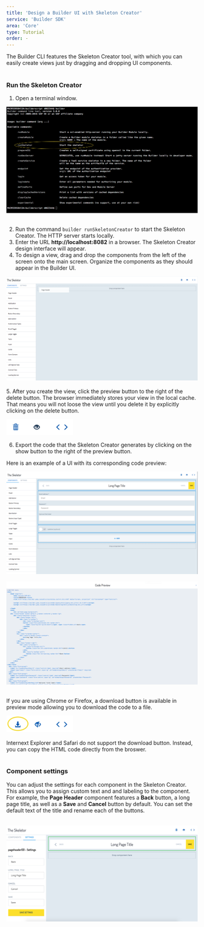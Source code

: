 ```yaml
---
title: 'Design a Builder UI with Skeleton Creator'
service: 'Builder SDK'
area: 'Core'
type: Tutorial
order: -
---
```


The Builder CLI features the Skeleton Creator tool, with which you can easily create views just by dragging and dropping UI components. <br><br>

<h3>Run the Skeleton Creator</h3>


1. Open a terminal window.

 <img src="img/builder_cli_menu_runSkeletor.png"><br><br>

2. Run the command `builder runSkeletonCreator` to start the Skeleton Creator. The HTTP server starts locally.
3. Enter the URL <b>http://localhost:8082</b> in a browser.  The Skeleton Creator design interface will appear.
4. To design a view, drag and drop the components from the left of the screen onto the main screen. Organize the components as they should appear in the Builder UI.

  <img src="img/skeletor_ui_drag.png" style="width:600px" class="img-click-modal" alt="The Skeleton Creator UI"/><br><br>
  5. After you create the view, click the preview button to the right of the delete button.  The browser immediately stores your view in the local cache. That means you will not loose the view until you delete it by explicitly clicking on the delete button.

  <img src="img/skeletor_ui_menu.png" width="35%" class="img-click-modal" alt="The Skeleton Creator UI"/><br>

6. Export the code that the Skeleton Creator generates by clicking on the show button to the right of the preview button.

Here is an example of a UI with its corresponding code preview:<br>

  <img src="img/skeletor_ui_completed.png" class="img-click-modal" alt="The Skeleton Creator UI"/><br><br>
  <img src="img/skeletor_code_sample.png" class="img-click-modal" alt="Code Preview"/><br><br>

  If you are using Chrome or Firefox, a download button is available in preview mode allowing you to download the code to a file.

  <img src="img/skeletor_menu_download_button.png"  width="35%" class="img-click-modal" alt="The Skeleton Creator download button"/><br><br>
  Internext Explorer and Safari do not support the download button. Instead, you can copy the HTML code directly from the broswer. <br><br>


<h3>Component settings</h3>

You can adjust the settings for each component in the Skeleton Creator. This allows you to assign custom text and and labeling to the component. For example, the <strong>Page Header</strong> component features a <strong>Back</strong> button, a long page title, as well as a <strong>Save</strong> and <strong>Cancel</strong> button by default. You can set the default text of the title and rename each of the buttons.

<br>
  <img src="img/component_settings.png" class="img-click-modal" alt="Code Preview"/>
